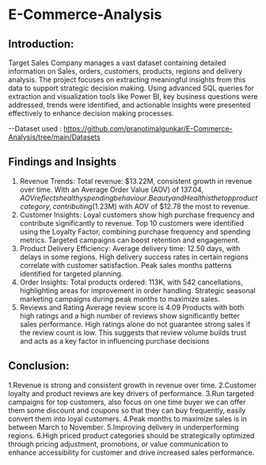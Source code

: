 # E-Commerce-Analysis
## Introduction:
Target Sales Company manages a vast dataset containing detailed information on Sales, orders, customers, products, regions and delivery analysis. The project focuses on extracting meaningful insights from this data to support strategic decision making. Using advanced SQL queries for extraction and visualization tools like Power BI, key business questions were addressed, trends were identified, and actionable insights were presented effectively to enhance decision making processes.

--Dataset used :
https://github.com/pranotimalgunkar/E-Commerce-Analysis/tree/main/Datasets



## Findings and Insights
1.	Revenue Trends:
Total revenue: $13.22M, consistent growth in revenue over time.
With an Average Order Value (AOV) of $137.04, AOV reflects healthy spending behaviour.
Beauty and Health is the top product category, contributing ($1.23M) with AOV of $12.78 the most to revenue.
2.	Customer Insights:
Loyal customers show high purchase frequency and contribute significantly to revenue.
Top 10 customers were identified using the Loyalty Factor, combining purchase frequency and spending metrics. 
Targeted campaigns can boost retention and engagement.
3.	Product Delivery Efficiency:
Average delivery time: 12.50 days, with delays in some regions.
High delivery success rates in certain regions correlate with customer satisfaction.
Peak sales months patterns identified for targeted planning.
4.	Order Insights:
Total products ordered: 113K, with 542 cancellations, highlighting areas for improvement in order handling.
Strategic seasonal marketing campaigns during peak months to maximize sales.
5.	Reviews and Rating 
Average review score is 4.09
Products with both high ratings and a high number of reviews show significantly better sales performance.
High ratings alone do not guarantee strong sales if the review count is low.
This suggests that review volume builds trust and acts as a key factor in influencing purchase decisions

## Conclusion:
1.Revenue is strong and consistent growth in revenue over time.
2.Customer loyalty and product reviews are key drivers of performance.
3.Run targeted campaigns for top customers, also focus on one time buyer we can offer them some discount and coupons so that they can buy frequently, easily convert them into loyal customers.
4.Peak months to maximize sales is in between March to November.
5.Improving delivery in underperforming regions.
6.High priced product categories should be strategically optimized through pricing adjustment, promotions, or value communication to enhance accessibility for customer and drive increased sales performance.
